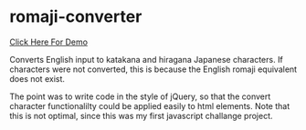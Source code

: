 # romaji-converter
<a href="https://tehdongus.github.io/romaji-converter">Click Here For Demo</a>

Converts English input to katakana and hiragana Japanese characters. If characters were not converted, this is because the English romaji equivalent does not exist. 

The point was to write code in the style of jQuery, so that the convert character functionalilty could be applied easily to html elements. Note that this is not optimal, since this was my first javascript challange project.


